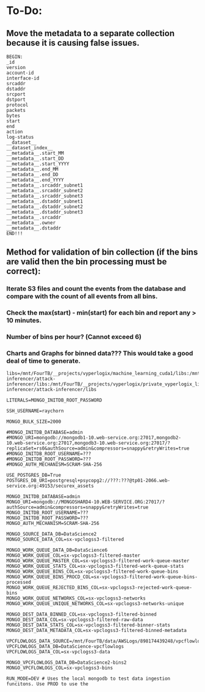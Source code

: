 # To-Do:

## Move the __metadata__ to a separate collection because it is causing false issues.


```
BEGIN:
_id
version
account-id
interface-id
srcaddr
dstaddr
srcport
dstport
protocol
packets
bytes
start
end
action
log-status
__dataset__
__dataset_index__
__metadata__.start_MM
__metadata__.start_DD
__metadata__.start_YYYY
__metadata__.end_MM
__metadata__.end_DD
__metadata__.end_YYYY
__metadata__.srcaddr_subnet1
__metadata__.srcaddr_subnet2
__metadata__.srcaddr_subnet3
__metadata__.dstaddr_subnet1
__metadata__.dstaddr_subnet2
__metadata__.dstaddr_subnet3
__metadata__.srcaddr
__metadata__.owner
__metadata__.dstaddr
END!!!

```

## Method for validation of bin collection (if the bins are valid then the bin processing must be correct):

### Iterate S3 files and count the events from the database and compare with the count of all events from all bins.
### Check the max(start) - min(start) for each bin and report any > 10 minutes.
### Number of bins per hour? (Cannot exceed 6)
### Charts and Graphs for binned data???  This would take a good deal of time to generate.

```
libs=/mnt/FourTB/__projects/vyperlogix/machine_learning_cuda1/libs:/mnt/FourTB/__projects/vyperlogix/securex_attack-inferencer/attack-inferencer/libs:/mnt/FourTB/__projects/vyperlogix/private_vyperlogix_lib3:/mnt/FourTB/__projects/vyperlogix/securex_attack-inferencer/attack-inferencer/libs

LITERALS=MONGO_INITDB_ROOT_PASSWORD

SSH_USERNAME=raychorn

MONGO_BULK_SIZE=2000

#MONGO_INITDB_DATABASE=admin
#MONGO_URI=mongodb://mongodb1-10.web-service.org:27017,mongodb2-10.web-service.org:27017,mongodb3-10.web-service.org:27017/?replicaSet=rs0&authSource=admin&compressors=snappy&retryWrites=true
#MONGO_INITDB_ROOT_USERNAME=???
#MONGO_INITDB_ROOT_PASSWORD=???
#MONGO_AUTH_MECHANISM=SCRAM-SHA-256

USE_POSTGRES_DB=True
POSTGRES_DB_URI=postgresql+psycopg2://???:???@tp01-2066.web-service.org:49153/securex_assets

MONGO_INITDB_DATABASE=admin
MONGO_URI=mongodb://MONGOSHARD4-10.WEB-SERVICE.ORG:27017/?authSource=admin&compressors=snappy&retryWrites=true
MONGO_INITDB_ROOT_USERNAME=???
MONGO_INITDB_ROOT_PASSWORD=???
MONGO_AUTH_MECHANISM=SCRAM-SHA-256

MONGO_SOURCE_DATA_DB=DataScience2
MONGO_SOURCE_DATA_COL=sx-vpclogss3-filtered

MONGO_WORK_QUEUE_DATA_DB=DataScience6
MONGO_WORK_QUEUE_COL=sx-vpclogss3-filtered-master
MONGO_WORK_QUEUE_MASTER_COL=sx-vpclogss3-filtered-work-queue-master
MONGO_WORK_QUEUE_STATS_COL=sx-vpclogss3-filtered-work-queue-stats
MONGO_WORK_QUEUE_BINS_COL=sx-vpclogss3-filtered-work-queue-bins
MONGO_WORK_QUEUE_BINS_PROCD_COL=sx-vpclogss3-filtered-work-queue-bins-processed
MONGO_WORK_QUEUE_REJECTED_BINS_COL=sx-vpclogss3-rejected-work-queue-bins
MONGO_WORK_QUEUE_NETWORKS_COL=sx-vpclogss3-networks
MONGO_WORK_QUEUE_UNIQUE_NETWORKS_COL=sx-vpclogss3-networks-unique

MONGO_DEST_DATA_BINNED_COL=sx-vpclogss3-filtered-binned
MONGO_DEST_DATA_COL=sx-vpclogss3-filtered-raw-data
MONGO_DEST_DATA_STATS_COL=sx-vpclogss3-filtered-binner-stats
MONGO_DEST_DATA_METADATA_COL=sx-vpclogss3-filtered-binned-metadata

VPCFLOWLOGS_DATA_SOURCE=/mnt/FourTB/data/AWSLogs/898174439248/vpcflowlogs/
VPCFLOWLOGS_DATA_DB=DataScience-vpcflowlogs
VPCFLOWLOGS_DATA_COL=sx-vpclogss3-data

MONGO_VPCFLOWLOGS_DATA_DB=DataScience2-bins2
MONGO_VPCFLOWLOGS_COL=sx-vpclogss3-bins

RUN_MODE=DEV # Uses the local mongodb to test data ingestion funcitons. Use PROD to use the 
```

